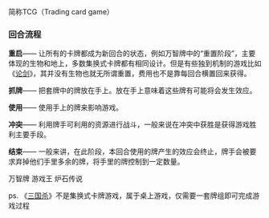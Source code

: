 简称TCG（Trading card game）

### 回合流程

**重启**—— 让所有的卡牌都成为新回合的状态，例如万智牌中的“重置阶段”，主要体现的生物和地上，多数集换式卡牌都有相同设计。但是有些独到机制的游戏比如《[论剑](https://baike.baidu.com/item/%E8%AE%BA%E5%89%91)》，其并没有生物也就无所谓重置，费用也不是靠每回合横置回来获得。

**抓牌**—— 把套牌中的牌放在手上。放在手上意味着这些牌有可能将会发生效应。

**使用**—— 使用手上的牌来影响游戏。

**冲突**—— 利用牌手可利用的资源进行战斗，一般来说在冲突中获胜是获得游戏胜利主要手段。

**结束**—— 一般来讲，在此阶段，本回合使用的牌产生的效应会终止，牌手会被要求弃掉他们手里多余的牌，将手里的牌控制到一定数量。

万智牌
游戏王
炉石传说

ps. 《[三国杀](https://baike.baidu.com/item/%E4%B8%89%E5%9B%BD%E6%9D%80/10981)》不是集换式卡牌游戏，属于桌上游戏，仅需要一套牌组即可完成游戏过程